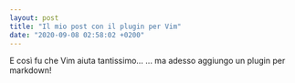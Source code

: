 ```yaml
---
layout: post
title: "Il mio post con il plugin per Vim"
date: "2020-09-08 02:58:02 +0200"
---
```

E così fu che Vim aiuta tantissimo...
... ma adesso aggiungo un plugin per markdown!

